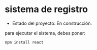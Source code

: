 <h1> sistema de registro</h1>

- Estado del proyecto: En construcción.

para  ejecutar el sistema, debes poner:

``` 
npm install react
``` 
